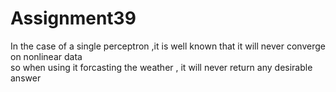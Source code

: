 # Assignment39
 
  In the case of a single perceptron ,it is well known that it will never converge on nonlinear data</br>
  so when using it forcasting the weather , it will never return any desirable answer
  